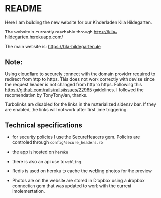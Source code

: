 # README

Here I am building the new website for our Kinderladen Kila Hildegarten.

The website is currently reachable through https://kila-hildegarten.herokuapp.com/

The main website is: https://kila-hildegarten.de

## Note:
Using cloudflare to securely connect with the domain provider required to redirect from http to https. This does not work correctly with devise since the request header is not changed from http to https. Following this https://github.com/rails/rails/issues/22965 guidelines. I followed the recomendation by TonyTonyJan, thanks.

Turbolinks are disabled for the links in the materialized sidenav bar. If they are enabled, the links will not work after first time triggering.


## Technical specifications
- for security policies I use the SecureHeaders gem. Policies are controled through `config/secure_headers.rb`

- the app is hosted on `heroku`
- there is also an api use to `webling`

- Redis is used on heroku to cache the webling photos for the preview

- Photos are on the website are stored in Dropbox using a dropbox connection gem that was updated to work with the current imolementation.